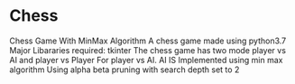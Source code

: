 # Chess
Chess Game With MinMax Algorithm
A chess game made using python3.7
Major Libararies required: tkinter
The chess game has two mode player vs AI and player vs Player
For player vs AI. AI IS Implemented using min max algorithm 
Using alpha beta pruning with search depth set to 2
